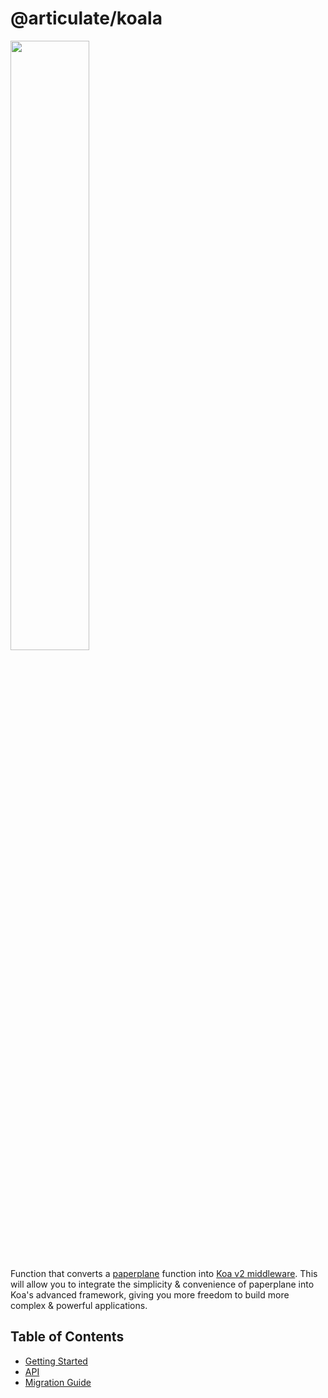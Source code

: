# @articulate/koala

<p>
  <img src="https://user-images.githubusercontent.com/1526292/72191932-15764a80-33c1-11ea-9e8e-12e7e0e022b4.png" width="50%" />
</p>

Function that converts a [paperplane](https://github.com/articulate/paperplane) function into [Koa v2 middleware](https://github.com/koajs/koa#middleware). This will allow you to integrate the simplicity & convenience of paperplane into Koa's advanced framework, giving you more freedom to build more complex & powerful applications.

## Table of Contents

* [Getting Started](docs/getting-started.md)
* [API](docs/API.md)
* [Migration Guide](docs/migration-guide.md)
